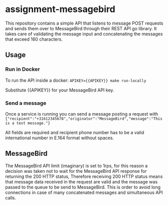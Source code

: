 # assignment-messagebird

This repository contains a simple API that listens to message POST requests and
sends them over to MessageBird through their REST API go library. It takes care
of validating the message input and concatenating the messages that exceed 160
characters.

## Usage
### Run in Docker
To run the API inside a docker:
`APIKEY={{APIKEY}} make run-locally`

Substitute {{APIKEY}} for your MessageBird API key.

### Send a message
Once a service is running you can send a message posting a request with
`{"recipient":"+31612345678","originator":"MessageBird","message":"This is a test message."}`

All fields are required and recipient phone number has to be a valid
international number in E.164 format without spaces.

## MessageBird
The MessageBird API limit (imaginary) is set to 1rps, for this reason a decision
was taken not to wait for the MessageBird API response for returning the 200
HTTP status, Therefore receiving 200 HTTP status means that message data
received in the request are valid and the message was passed to the queue to be
send to MessageBird. This is order to avoid long connections in case of many
concatenated messages and simultaneous API calls.
